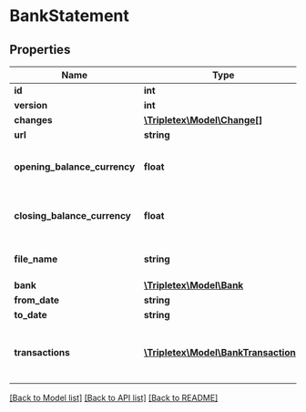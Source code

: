 # BankStatement

## Properties
Name | Type | Description | Notes
------------ | ------------- | ------------- | -------------
**id** | **int** |  | [optional] 
**version** | **int** |  | [optional] 
**changes** | [**\Tripletex\Model\Change[]**](Change.md) |  | [optional] 
**url** | **string** |  | [optional] 
**opening_balance_currency** | **float** | Opening balance on the account. | [optional] 
**closing_balance_currency** | **float** | Closing balance on the account. | [optional] 
**file_name** | **string** | Bank statement file name. | [optional] 
**bank** | [**\Tripletex\Model\Bank**](Bank.md) |  | [optional] 
**from_date** | **string** |  | [optional] 
**to_date** | **string** |  | [optional] 
**transactions** | [**\Tripletex\Model\BankTransaction[]**](BankTransaction.md) | Bank transactions tied to the bank statement | [optional] 

[[Back to Model list]](../../README.md#documentation-for-models) [[Back to API list]](../../README.md#documentation-for-api-endpoints) [[Back to README]](../../README.md)

